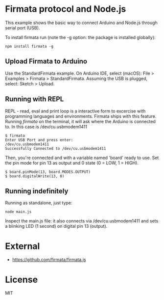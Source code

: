 # Firmata protocol and Node.js
This example shows the basic way to connect Arduino and Node.js through serial 
port (USB).

To install firmata run (note the -g option: the package is installed globally):

```
npm install firmata -g
```

## Upload Firmata to Arduino

Use the StandardFirmata example. On Arduino IDE, select (macOS): File > 
Examples > Firmata > StandardFirmata. Assuming the USB is plugged, select: Sketch > Upload.

## Running with REPL
REPL - read, eval and print loop is a interactive form to excercise with programming
languages and environments. Firmata ships with this feature.
Running *firmata* on the terminal, it will ask where the Arduino is connected to. 
In this case is /dev/cu.usbmodem1411

```
$ firmata
Enter USB Port and press enter:
/dev/cu.usbmodem1411
Successfully Connected to /dev/cu.usbmodem1411
```

Then, you're connected and with a variable named 'board' ready to use.
Set the pin mode for pin 13 as output and 0 state (0 = LOW, 1 = HIGH).

```
$ board.pinMode(13, board.MODES.OUTPUT)
$ board.digitalWrite(13, 0)
```

## Running indefinitely
Running as standalone, just type:

```
node main.js
```

Inspect the main.js file: it also connects via /dev/cu.usbmodem1411 and sets a 
blinking LED (1 second) on digital pin 13 (output).

# External
* https://github.com/firmata/firmata.js

# License
MIT